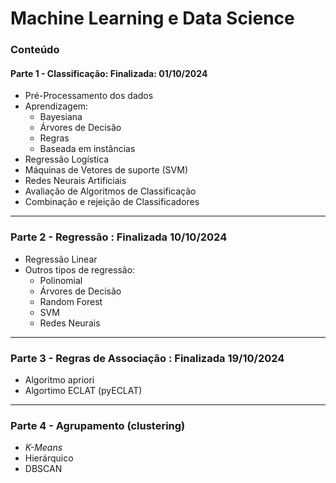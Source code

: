 # Machine Learning e Data Science

### Conteúdo 
#### Parte 1 - Classificação: **Finalizada: 01/10/2024**
- Pré-Processamento dos dados 
- Aprendizagem:
  - Bayesiana
  - Árvores de Decisão
  - Regras
  - Baseada em instâncias
- Regressão Logística
- Máquinas de Vetores de suporte (SVM)
- Redes Neurais Artificiais
- Avaliação de Algoritmos de Classificação
- Combinação e rejeição de Classificadores
---  
### Parte 2 - Regressão : Finalizada **10/10/2024**
- Regressão Linear
- Outros tipos de regressão:
  - Polinomial
  - Árvores de Decisão
  - Random Forest
  - SVM
  - Redes Neurais
---
### Parte 3 - Regras de Associação : Finalizada **19/10/2024**  
- Algoritmo apriori
- Algortimo ECLAT (pyECLAT)
---
### Parte 4 - Agrupamento (clustering)  
- *K-Means*
- Hierárquico
- DBSCAN

